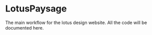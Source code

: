# LotusPaysage
The main workflow for the lotus design website. All the code will be documented here.
